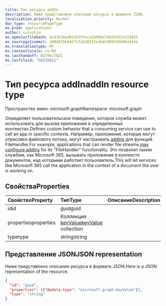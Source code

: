 ```yaml
---
title: Тип ресурса addIn
description: Ниже представлено описание ресурса в формате JSON.
localization_priority: Normal
doc_type: resourcePageType
ms.prod: applications
author: sureshja
ms.openlocfilehash: dcd3b36ed01d455feca2a996e740203d21d33455
ms.sourcegitcommit: 1004835b44271f2e50332a1bdc9097d4b06a914a
ms.translationtype: MT
ms.contentlocale: ru-RU
ms.lasthandoff: 02/06/2021
ms.locfileid: "50135011"
---
```

# <a name="addin-resource-type"></a><span data-ttu-id="21ed2-103">Тип ресурса addIn</span><span class="sxs-lookup"><span data-stu-id="21ed2-103">addIn resource type</span></span>

<span data-ttu-id="21ed2-104">Пространство имен: microsoft.graph</span><span class="sxs-lookup"><span data-stu-id="21ed2-104">Namespace: microsoft.graph</span></span>

<span data-ttu-id="21ed2-105">Определяет пользовательское поведение, которое служба может использовать для вызова приложения в определенных контекстах.</span><span class="sxs-lookup"><span data-stu-id="21ed2-105">Defines custom behavior that a consuming service can use to call an app in specific contexts.</span></span> <span data-ttu-id="21ed2-106">Например, приложения, которые могут отрисовки файлового потока, могут настраивать [addIns](/onedrive/developer/file-handlers/?view=odsp-graph-online) для функций FileHandler.</span><span class="sxs-lookup"><span data-stu-id="21ed2-106">For example, applications that can render file streams [may configure addIns](/onedrive/developer/file-handlers/?view=odsp-graph-online) for its "FileHandler" functionality.</span></span> <span data-ttu-id="21ed2-107">Это позволит таким службам, как Microsoft 365, вызывать приложение в контексте документов, над которыми работает пользователь.</span><span class="sxs-lookup"><span data-stu-id="21ed2-107">This will let services like Microsoft 365 call the application in the context of a document the user is working on.</span></span>

## <a name="properties"></a><span data-ttu-id="21ed2-108">Свойства</span><span class="sxs-lookup"><span data-stu-id="21ed2-108">Properties</span></span>
| <span data-ttu-id="21ed2-109">Свойство</span><span class="sxs-lookup"><span data-stu-id="21ed2-109">Property</span></span>     | <span data-ttu-id="21ed2-110">Тип</span><span class="sxs-lookup"><span data-stu-id="21ed2-110">Type</span></span>   |<span data-ttu-id="21ed2-111">Описание</span><span class="sxs-lookup"><span data-stu-id="21ed2-111">Description</span></span>|
|:---------------|:--------|:----------|
|<span data-ttu-id="21ed2-112">id</span><span class="sxs-lookup"><span data-stu-id="21ed2-112">id</span></span>|<span data-ttu-id="21ed2-113">guid</span><span class="sxs-lookup"><span data-stu-id="21ed2-113">guid</span></span>||
|<span data-ttu-id="21ed2-114">properties</span><span class="sxs-lookup"><span data-stu-id="21ed2-114">properties</span></span>|<span data-ttu-id="21ed2-115">Коллекция [keyValue](keyvalue.md)</span><span class="sxs-lookup"><span data-stu-id="21ed2-115">[keyValue](keyvalue.md) collection</span></span>||
|<span data-ttu-id="21ed2-116">type</span><span class="sxs-lookup"><span data-stu-id="21ed2-116">type</span></span>|<span data-ttu-id="21ed2-117">string</span><span class="sxs-lookup"><span data-stu-id="21ed2-117">string</span></span>||

## <a name="json-representation"></a><span data-ttu-id="21ed2-118">Представление JSON</span><span class="sxs-lookup"><span data-stu-id="21ed2-118">JSON representation</span></span>

<span data-ttu-id="21ed2-119">Ниже представлено описание ресурса в формате JSON.</span><span class="sxs-lookup"><span data-stu-id="21ed2-119">Here is a JSON representation of the resource.</span></span>

<!-- {
  "blockType": "resource",
  "optionalProperties": [

  ],
  "@odata.type": "microsoft.graph.addIn"
}-->

```json
{
  "id": "guid",
  "properties": [{"@odata.type": "microsoft.graph.keyValue"}],
  "type": "string"
}

```

<!-- uuid: 8fcb5dbc-d5aa-4681-8e31-b001d5168d79
2015-10-25 14:57:30 UTC -->
<!--
{
  "type": "#page.annotation",
  "description": "addIn resource",
  "keywords": "",
  "section": "documentation",
  "tocPath": "",
  "suppressions": []
}
-->

